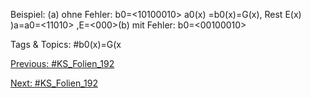 Beispiel: (a) ohne Fehler:
b0=<10100010>
a0(x) =b0(x)=G(x), Rest E(x)
)a=a0=<11010> ,E=<000>(b) mit Fehler:
b0=<00100010>

   Tags & Topics:
   #b0(x)=G(x

[Previous: #KS_Folien_192](KS_Folien_192.md)

[Next: #KS_Folien_192](KS_Folien_192.md)